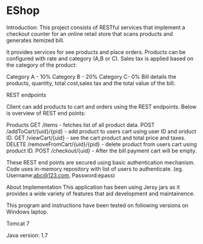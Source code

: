 # EShop
Introduction:
This project consists of RESTful services that implement a checkout counter for an online retail store that scans products and generates itemized bill.

It provides services for see products and place orders. Products can be configured with rate and category (A,B or C). Sales tax is applied based on the category of the product:


Category A - 10%
Category B - 20%
Category C- 0%
Bill details the products, quantity, total cost,sales tax and the total value of the bill.


REST endpoints

Client can add products to cart and orders using the REST endpoints. Below is overview of REST end points:


Products
GET /items - fetches list of all product data.
POST /addToCart/{uid}/{pid} - add product to users cart using user ID and oriduct ID.
GET /viewCart/{uid} - see the cart product and total price and taxes.
DELETE /removeFromCart/{uid}/{pid} - delete product from users cart using product ID.
POST /checkout/{uid} - After the bill payment cart will be empty.


These REST end points are secured using basic authentication mechanism. Code uses in-memory repository with list of users to authenticate. (eg. Username:abc@123.com, Password:epass)

About Implementation
This application has been using Jersy jars as it provides a wide variety of features that aid development and maintainence.

This program and instructions have been tested on following versions on Windows laptop.

Tomcat 7

Java version: 1.7
